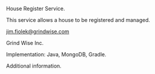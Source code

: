House Register Service.

This service allows a house to be registered and managed.

jim.fiolek@grindwise.com

Grind Wise Inc.

Implementation: Java, MongoDB, Gradle.

Additional information.
